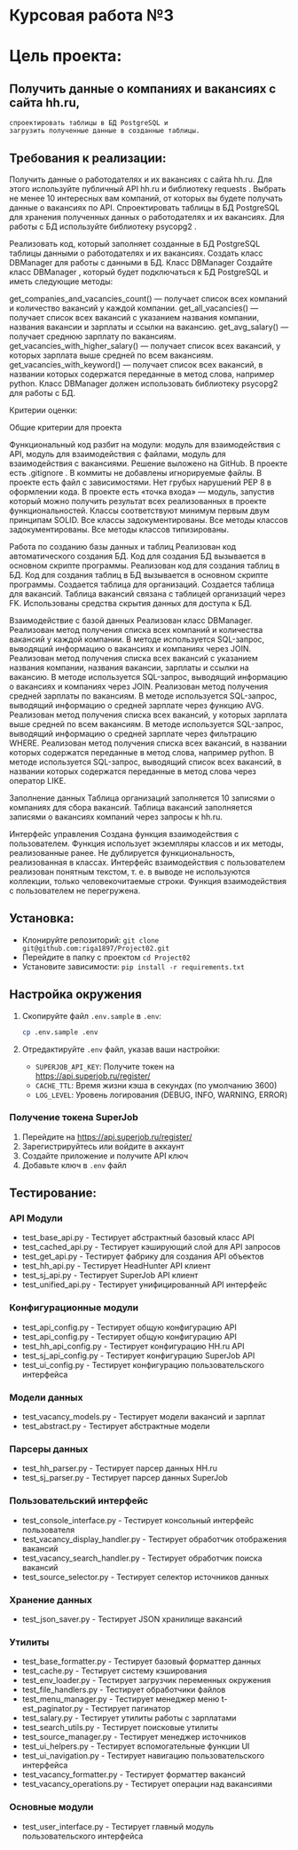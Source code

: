 # Курсовая работа №3


# Цель проекта:

##  Получить данные о компаниях и вакансиях с сайта hh.ru, 
    спроектировать таблицы в БД PostgreSQL и 
    загрузить полученные данные в созданные таблицы.

## Требования к реализации:
Получить данные о работодателях и их вакансиях с сайта hh.ru. Для этого используйте публичный API hh.ru и библиотеку 
requests
.
Выбрать не менее 10 интересных вам компаний, от которых вы будете получать данные о вакансиях по API.
Спроектировать таблицы в БД PostgreSQL для хранения полученных данных о работодателях и их вакансиях. Для работы с БД используйте библиотеку 
psycopg2
.


Реализовать код, который заполняет созданные в БД PostgreSQL таблицы данными о работодателях и их вакансиях.
Создать класс 
DBManager
 для работы с данными в БД.
Класс DBManager
Создайте класс 
DBManager
, который будет подключаться к БД PostgreSQL и иметь следующие методы:

get_companies_and_vacancies_count()
 — получает список всех компаний и количество вакансий у каждой компании.
get_all_vacancies()
 — получает список всех вакансий с указанием названия компании, названия вакансии и зарплаты и ссылки на вакансию.
get_avg_salary()
 — получает среднюю зарплату по вакансиям.
get_vacancies_with_higher_salary()
 — получает список всех вакансий, у которых зарплата выше средней по всем вакансиям.
get_vacancies_with_keyword()
 — получает список всех вакансий, в названии которых содержатся переданные в метод слова, например python.
Класс 
DBManager
 должен использовать библиотеку 
psycopg2
 для работы с БД.


Критерии оценки:

 Общие критерии для проекта

Функциональный код разбит на модули: модуль для взаимодействия с API, модуль для взаимодействия с файлами, модуль для взаимодействия с вакансиями.
Решение выложено на GitHub.
В проекте есть 
.gitignore
.
В коммиты не добавлены игнорируемые файлы.
В проекте есть файл с зависимостями.
Нет грубых нарушений PEP 8 в оформлении кода.
В проекте есть «точка входа» — модуль, запустив который можно получить результат всех реализованных в проекте функциональностей.
Классы соответствуют минимум первым двум принципам SOLID.
Все классы задокументированы.
Все методы классов задокументированы.
Все методы классов типизированы.

 Работа по созданию базы данных и таблиц
Реализован код автоматического создания БД.
Код для создания БД вызывается в основном скрипте программы.
Реализован код для создания таблиц в БД.
Код для создания таблиц в БД вызывается в основном скрипте программы.
Создается таблица для организаций.
Создается таблица для вакансий.
Таблица вакансий связана с таблицей организаций через FK.
Использованы средства скрытия данных для доступа к БД.

 Взаимодействие с базой данных
Реализован класс DBManager.
Реализован метод получения списка всех компаний и количества вакансий у каждой компании.
В методе используется SQL-запрос, выводящий информацию о вакансиях и компаниях через JOIN.
Реализован метод получения списка всех вакансий с указанием названия компании, названия вакансии, зарплаты и ссылки на вакансию.
В методе используется SQL-запрос, выводящий информацию о вакансиях и компаниях через JOIN.
Реализован метод получения средней зарплаты по вакансиям.
В методе используется SQL-запрос, выводящий информацию о средней зарплате через функцию AVG.
Реализован метод получения списка всех вакансий, у которых зарплата выше средней по всем вакансиям.
В методе используется SQL-запрос, выводящий информацию о средней зарплате через фильтрацию WHERE.
Реализован метод получения списка всех вакансий, в названии которых содержатся переданные в метод слова, например python.
В методе используется SQL-запрос, выводящий список всех вакансий, в названии которых содержатся переданные в метод слова через оператор LIKE.


 Заполнение данных
Таблица организаций заполняется 10 записями о компаниях для сбора вакансий.
Таблица вакансий заполняется записями о вакансиях компаний через запросы к hh.ru.

Интерфейс управления
Создана функция взаимодействия с пользователем.
Функция использует экземпляры классов и их методы, реализованные ранее.
Не дублируется функциональность, реализованная в классах.
Интерфейс взаимодействия с пользователем реализован понятным текстом, т. е. в выводе не используются коллекции, только человекочитаемые строки.
Функция взаимодействия с пользователем не перегружена.







## Установка:

- Клонируйте репозиторий: `git clone git@github.com:riga1897/Project02.git`
- Перейдите в папку с проектом `cd Project02`
- Установите зависимости: `pip install -r requirements.txt`

## Настройка окружения

1. Скопируйте файл `.env.sample` в `.env`:
   ```bash
   cp .env.sample .env
   ```

2. Отредактируйте `.env` файл, указав ваши настройки:
   - `SUPERJOB_API_KEY`: Получите токен на https://api.superjob.ru/register/
   - `CACHE_TTL`: Время жизни кэша в секундах (по умолчанию 3600)
   - `LOG_LEVEL`: Уровень логирования (DEBUG, INFO, WARNING, ERROR)

### Получение токена SuperJob

1. Перейдите на https://api.superjob.ru/register/
2. Зарегистрируйтесь или войдите в аккаунт
3. Создайте приложение и получите API ключ
4. Добавьте ключ в `.env` файл

## Тестирование:
### API Модули
- test_base_api.py - Тестирует абстрактный базовый класс API
- test_cached_api.py - Тестирует кэширующий слой для API запросов
- test_get_api.py - Тестирует фабрику для создания API объектов
- test_hh_api.py - Тестирует HeadHunter API клиент
- test_sj_api.py - Тестирует SuperJob API клиент
- test_unified_api.py - Тестирует унифицированный API интерфейс

### Конфигурационные модули
- test_api_config.py - Тестирует общую конфигурацию API
- test_api_config.py - Тестирует общую конфигурацию API
- test_hh_api_config.py - Тестирует конфигурацию HH.ru API
- test_sj_api_config.py - Тестирует конфигурацию SuperJob API
- test_ui_config.py - Тестирует конфигурацию пользовательского интерфейса

### Модели данных
- test_vacancy_models.py - Тестирует модели вакансий и зарплат
- test_abstract.py - Тестирует абстрактные модели

### Парсеры данных
- test_hh_parser.py - Тестирует парсер данных HH.ru
- test_sj_parser.py - Тестирует парсер данных SuperJob

### Пользовательский интерфейс
- test_console_interface.py - Тестирует консольный интерфейс пользователя
- test_vacancy_display_handler.py - Тестирует обработчик отображения вакансий
- test_vacancy_search_handler.py - Тестирует обработчик поиска вакансий
- test_source_selector.py - Тестирует селектор источников данных

### Хранение данных
- test_json_saver.py - Тестирует JSON хранилище вакансий

### Утилиты
- test_base_formatter.py - Тестирует базовый форматтер данных
- test_cache.py - Тестирует систему кэширования
- test_env_loader.py - Тестирует загрузчик переменных окружения
- test_file_handlers.py - Тестирует обработчики файлов
- test_menu_manager.py - Тестирует менеджер меню
t- est_paginator.py - Тестирует пагинатор
- test_salary.py - Тестирует утилиты работы с зарплатами
- test_search_utils.py - Тестирует поисковые утилиты
- test_source_manager.py - Тестирует менеджер источников
- test_ui_helpers.py - Тестирует вспомогательные функции UI
- test_ui_navigation.py - Тестирует навигацию пользовательского интерфейса
- test_vacancy_formatter.py - Тестирует форматтер вакансий
- test_vacancy_operations.py - Тестирует операции над вакансиями

### Основные модули
- test_user_interface.py - Тестирует главный модуль пользовательского интерфейса

